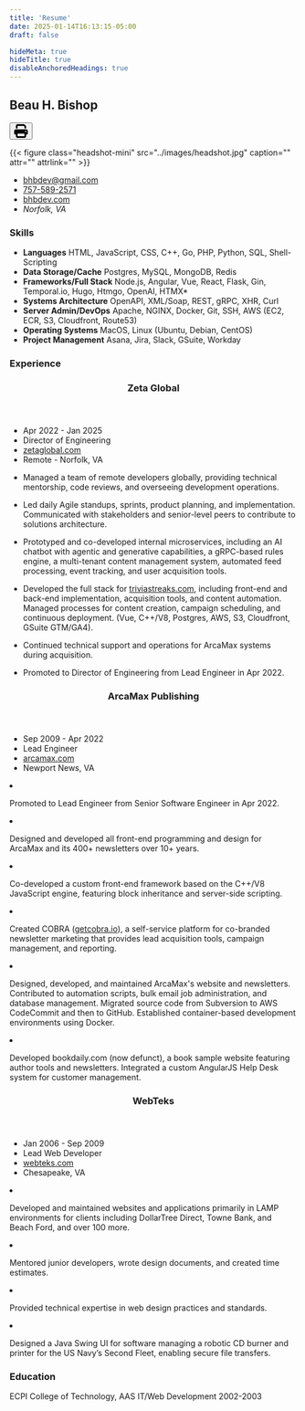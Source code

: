 ```yaml
---
title: 'Resume'
date: 2025-01-14T16:13:15-05:00
draft: false

hideMeta: true
hideTitle: true
disableAnchoredHeadings: true
---
```


<section class="res-header">
<h1>Beau H. Bishop</h1>

<button class="print" onclick="window.print()" title="Print">
 <svg xmlns="http://www.w3.org/2000/svg" viewBox="0 0 512 512" width="24" height="24"><!--!Font Awesome Free 6.7.2 by @fontawesome - https://fontawesome.com License - https://fontawesome.com/license/free Copyright 2025 Fonticons, Inc.--><path d="M128 0C92.7 0 64 28.7 64 64l0 96 64 0 0-96 226.7 0L384 93.3l0 66.7 64 0 0-66.7c0-17-6.7-33.3-18.7-45.3L400 18.7C388 6.7 371.7 0 354.7 0L128 0zM384 352l0 32 0 64-256 0 0-64 0-16 0-16 256 0zm64 32l32 0c17.7 0 32-14.3 32-32l0-96c0-35.3-28.7-64-64-64L64 192c-35.3 0-64 28.7-64 64l0 96c0 17.7 14.3 32 32 32l32 0 0 64c0 35.3 28.7 64 64 64l256 0c35.3 0 64-28.7 64-64l0-64zM432 248a24 24 0 1 1 0 48 24 24 0 1 1 0-48z"/></svg>
</button>

</section>



<div class="res-meta">

{{< figure class="headshot-mini" src="../images/headshot.jpg" caption="" attr="" attrlink="" >}} 

- [bhbdev@gmail.com](mailto:bhbdev@gmail.com)
- [757-589-2571](tel:17575892571)
- [bhbdev.com](https://bhbdev.com)
- *Norfolk, VA*

</div>


### Skills 

<div class="res-skills">

- **Languages** 
HTML, JavaScript, CSS, C++, Go, PHP, Python, SQL, Shell-Scripting
- **Data Storage/Cache** 
Postgres, MySQL, MongoDB, Redis
- **Frameworks/Full Stack**
Node.js, Angular, Vue, React, Flask, Gin, Temporal.io, Hugo, Htmgo, OpenAI, HTMX*
- **Systems Architecture** 
OpenAPI, XML/Soap, REST, gRPC, XHR, Curl
- **Server Admin/DevOps** 
Apache, NGINX, Docker, Git, SSH, AWS (EC2, ECR, S3, Cloudfront, Route53)
- **Operating Systems** 
MacOS, Linux (Ubuntu, Debian, CentOS)
- **Project Management** 
Asana, Jira, Slack, GSuite, Workday


</div>

### Experience

<div class="res-experience">

  <article class="res-job">
    <header>
      <h3>Zeta Global</h3>
    </header>
    <aside class="res-meta">
      <ul>
          <li class="tenure">Apr 2022 - Jan 2025</li>
          <li class="role">Director of Engineering</li>
          <li class="website"><a href="https://www.zetaglobal.com">zetaglobal.com</a></li>
          <li class="location">Remote - Norfolk, VA</li>
      </ul>
    </aside>
    <section class="res-highlights">

-  Managed a team of remote developers globally, providing technical mentorship, code reviews, and overseeing development operations.

- Led daily Agile standups, sprints, product planning, and implementation. Communicated with stakeholders and senior-level peers to contribute to solutions architecture.

- Prototyped and co-developed internal microservices, including an AI chatbot with agentic and generative capabilities, a gRPC-based rules engine, a multi-tenant content management system, automated feed processing, event tracking, and user acquisition tools.

- Developed the full stack for [triviastreaks.com](https://www.triviastreaks.com), including front-end and back-end implementation, acquisition tools, and content automation. Managed processes for content creation, campaign scheduling, and continuous deployment. (Vue, C++/V8, Postgres, AWS, S3, Cloudfront, GSuite GTM/GA4).

- Continued technical support and operations for ArcaMax systems during acquisition.

- Promoted to Director of Engineering from Lead Engineer in Apr 2022.


    </section>
  </article>

  <article class="res-job">
    <header>
      <h3>ArcaMax Publishing</h3>
    </header>
    <aside class="res-meta">
      <ul>
          <li class="tenure">Sep 2009 - Apr 2022</li>
          <li class="role">Lead Engineer</li>
          <li class="website"><a href="https://www.arcamax.com">arcamax.com</a></li>
          <li class="location">Newport News, VA</li>
      </ul>
    </aside>
    <section class="res-highlights">
  
- Promoted to Lead Engineer from Senior Software Engineer in Apr 2022.

- Designed and developed all front-end programming and design for ArcaMax and its 400+ newsletters over 10+ years.

- Co-developed a custom front-end framework based on the C++/V8 JavaScript engine, featuring block inheritance and server-side scripting.

- Created COBRA ([getcobra.io](https://getcobra.io)), a self-service platform for co-branded newsletter marketing that provides lead acquisition tools, campaign management, and reporting.

- Designed, developed, and maintained ArcaMax's website and newsletters. Contributed to automation scripts, bulk email job administration, and database management. Migrated source code from Subversion to AWS CodeCommit and then to GitHub. Established container-based development environments using Docker.

- Developed bookdaily.com (now defunct), a book sample website featuring author tools and newsletters. Integrated a custom AngularJS Help Desk system for customer management.

    </section>
  </article>

  <article class="res-job">
    <header>
      <h3>WebTeks</h3>
    </header>
    <aside class="res-meta">
      <ul>
      <li class="tenure">Jan 2006 - Sep 2009</li>
      <li class="role">Lead Web Developer</li>
      <li class="website"><a href="https://www.webteks.com">webteks.com</a></li>
      <li class="location">Chesapeake, VA</li>
      </ul>
    </aside>
    <section class="res-highlights">

- Developed and maintained websites and applications primarily in LAMP environments for clients including DollarTree Direct, Towne Bank, and Beach Ford, and over 100 more.

- Mentored junior developers, wrote design documents, and created time estimates.

- Provided technical expertise in web design practices and standards.

- Designed a Java Swing UI for software managing a robotic CD burner and printer for the US Navy’s Second Fleet, enabling secure file transfers.

    </section>
  </article>

</div>

### Education 

ECPI College of Technology, AAS IT/Web Development 2002-2003
